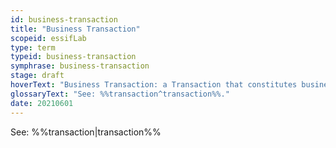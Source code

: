 ```yaml
---
id: business-transaction
title: "Business Transaction"
scopeid: essifLab
type: term
typeid: business-transaction
symphrase: business-transaction
stage: draft
hoverText: "Business Transaction: a Transaction that constitutes business of its participating Parties."
glossaryText: "See: %%transaction^transaction%%."
date: 20210601
---
```


See: %%transaction|transaction%%
